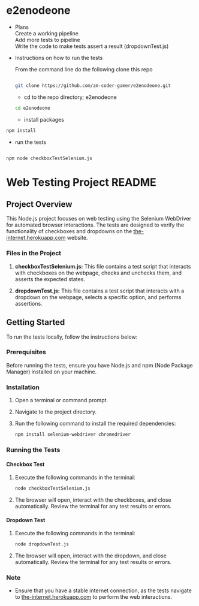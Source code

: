 # e2enodeone
* Plans \
Create a working pipeline \
Add more tests to pipeline \
Write the code to make tests assert a result (dropdownTest.js)


* Instructions on how to run the tests

  From the command line do the following
  clone this repo
  ```bash

  git clone https://github.com/zm-coder-gamer/e2enodeone.git
  
  ```
  * cd to the repo directory; e2enodeone
  ```bash
  cd e2enodeone
  ```

  * install packages
 ```bash
npm install
```
  * run the tests
```bash

npm node checkboxTestSelenium.js

```

# Web Testing Project README

## Project Overview

This Node.js project focuses on web testing using the Selenium WebDriver for automated browser interactions. The tests are designed to verify the functionality of checkboxes and dropdowns on the [the-internet.herokuapp.com](https://the-internet.herokuapp.com/) website.

### Files in the Project

1. **checkboxTestSelenium.js:** This file contains a test script that interacts with checkboxes on the webpage, checks and unchecks them, and asserts the expected states.

2. **dropdownTest.js:** This file contains a test script that interacts with a dropdown on the webpage, selects a specific option, and performs assertions.

## Getting Started

To run the tests locally, follow the instructions below:

### Prerequisites

Before running the tests, ensure you have Node.js and npm (Node Package Manager) installed on your machine.

### Installation

1. Open a terminal or command prompt.
2. Navigate to the project directory.
3. Run the following command to install the required dependencies:

   ```bash
   npm install selenium-webdriver chromedriver
   ```

### Running the Tests

#### Checkbox Test

1. Execute the following commands in the terminal:

   ```bash
   node checkboxTestSelenium.js
   ```

2. The browser will open, interact with the checkboxes, and close automatically. Review the terminal for any test results or errors.

#### Dropdown Test

1. Execute the following commands in the terminal:

   ```bash
   node dropdownTest.js
   ```

2. The browser will open, interact with the dropdown, and close automatically. Review the terminal for any test results or errors.

### Note

- Ensure that you have a stable internet connection, as the tests navigate to [the-internet.herokuapp.com](https://the-internet.herokuapp.com/) to perform the web interactions.


